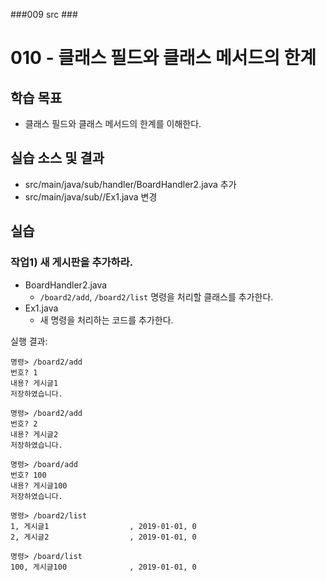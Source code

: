 ###009 src ###

# 010 - 클래스 필드와 클래스 메서드의 한계

## 학습 목표

- 클래스 필드와 클래스 메서드의 한계를 이해한다.

## 실습 소스 및 결과

- src/main/java/sub/handler/BoardHandler2.java 추가
- src/main/java/sub//Ex1.java 변경

## 실습

### 작업1) 새 게시판을 추가하라.

- BoardHandler2.java
    - `/board2/add`, `/board2/list` 명령을 처리할 클래스를 추가한다.
- Ex1.java
    - 새 명령을 처리하는 코드를 추가한다.

실행 결과:

```
명령> /board2/add
번호? 1
내용? 게시글1
저장하였습니다.

명령> /board2/add
번호? 2
내용? 게시글2
저장하였습니다.

명령> /board/add
번호? 100
내용? 게시글100
저장하였습니다.

명령> /board2/list
1, 게시글1                  , 2019-01-01, 0
2, 게시글2                  , 2019-01-01, 0

명령> /board/list
100, 게시글100              , 2019-01-01, 0
```

